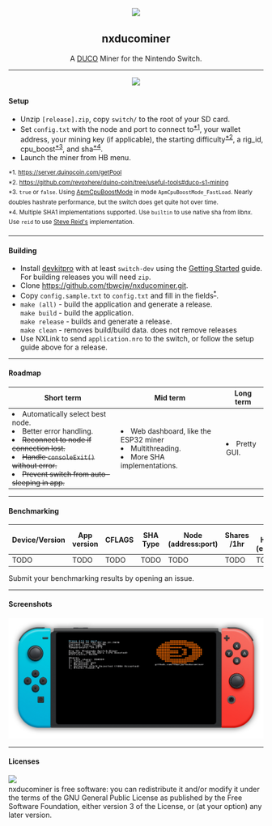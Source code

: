 <p align="center">
<img width="15%" src="assets/Switch_Miner.png">
</p>
    <h2 align="center">nxducominer</h2>
<p align="center">
    A <a href='https://duinocoin.com'>DUCO</a> Miner for the Nintendo Switch.
</p>
<hr>
<p align="center">
    <img src="https://github.com/tbwcjw/nxducominer/actions/workflows/c.yml/badge.svg?event=push">
</p>
<h4>Setup</h4>
<ul>
    <li>Unzip <code>[release].zip</code>, copy <code>switch/</code> to the root of your SD card.</li>
    <li id="cfg">Set <code>config.txt</code> with the node and port to connect to<sup><a href='#node'>*1</a></sup>, your wallet address, your mining key (if applicable), the starting difficulty<sup><a href='#diff'>*2</a></sup>, a rig_id,
    cpu_boost<sup><a href='#boost'>*3</a></sup>, and sha<sup><a href='#sha'>*4</a></sup>.</li>
    <li>Launch the miner from HB menu.</li>
</ul>
<sup id='node'>*1. <a href='https://server.duinocoin.com/getPool'>https://server.duinocoin.com/getPool</a></sup><br>
<sup id='diff'>*2. <a href='https://github.com/revoxhere/duino-coin/tree/useful-tools#duco-s1-mining'>https://github.com/revoxhere/duino-coin/tree/useful-tools#duco-s1-mining</a></sup><br>
<sup id='diff'>*3. <code>true</code> or <code>false</code>. Using <a href='https://switchbrew.github.io/libnx/apm_8h.html#a5690c3a786c3bee6ef93f5db5354e080'>ApmCpuBoostMode</a> in mode <code>ApmCpuBoostMode_FastLoad</code>. Nearly doubles hashrate performance, but the switch does get quite hot over time.</sup><br>
<sup id='sha'>*4. Multiple SHA1 implementations supported. Use <code>builtin</code> to use native sha from libnx. Use <code>reid</code> to use <a href='https://github.com/clibs/sha1/'>Steve Reid's</a> implementation.</sup>
<hr>
<h4>Building</h4>
<ul>
    <li>Install <a href='https://devkitpro.org'>devkitpro</a> with at least <code>switch-dev</code> using the <a href='https://devkitpro.org/wiki/Getting_Started'>Getting Started</a> guide. For building releases you will need <code>zip</code>.
    <li>Clone <a href='https://github.com/tbwcjw/nxducominer.git'>https://github.com/tbwcjw/nxducominer.git</a>.
    <li>Copy <code>config.sample.txt</code> to <code>config.txt</code> and fill in the fields<sup><a href='#cfg'>*</a></sup>.
    <li>
        <code>make (all)</code> - build the application and generate a release.
        <br>
        <code>make build</code> - build the application.
        <br>
        <code>make release</code> - builds and generate a release.
        <br>
        <code>make clean</code> - removes build/build data. does not remove releases
    </li>
    <li>Use NXLink to send <code>application.nro</code> to the switch, or follow the setup guide above for a release.</li>
</ul>
<hr>
<h4>Roadmap</h4>
<table>
    <thead>
        <tr>
            <th>Short term</th>
            <th>Mid term</th>
            <th>Long term</th>
        </tr>
    </thead>
    <tbody>
        <tr>
            <td>
                <li>Automatically select best node.</li>
                <li>Better error handling.</li>
                <li><s>Reconnect to node if connection lost.</s></li>
                <li><s>Handle <code>consoleExit()</code> without error.</s></li>
                <li><s>Prevent switch from auto-sleeping in app.</s></li>
            </td>
            <td>
                <li>Web dashboard, like the ESP32 miner</li>
                <li>Multithreading.</li>
                <li>More SHA implementations.</li>
            </td>
            <td>
                <li>Pretty GUI.</li>
            </td>
        </tr>
    </tbody>
</table>
<hr>
<h4>Benchmarking</h4>
<table>
    <thead>
        <tr>
            <th>Device/Version</th>
            <th>App version</th>
            <th>CFLAGS</th>
            <th>SHA Type</th>
            <th>Node (address:port)</th>
            <th>Shares /1hr</th>
            <th>Avg. Hashrate (estimated)</th>
        </tr>
    </thead>
    <tbody>
        <tr>
            <td>TODO</td>
            <td>TODO</td>
            <td>TODO</td>
            <td>TODO</td>
            <td>TODO</td>
            <td>TODO</td>
            <td>TODO</td>
        </tr>
    </tbody>
</table>
<p>Submit your benchmarking results by opening an issue.</p>
</t>
<hr>
<h4>Screenshots</h4>
<p align="center">
<img src="assets/nxducominer_screenshot.png">
</p>
<hr>
<h4>Licenses</h4>
<a href='https://www.gnu.org/licenses/gpl-3.0.en.html'><img src='https://camo.githubusercontent.com/7710eaa5373ee99658cc5c6e389bb88119903cbf92422f24c1e92cd957793e8c/68747470733a2f2f7777772e676e752e6f72672f67726170686963732f67706c76332d3132377835312e706e67'></a><br>
nxducominer is free software: you can redistribute it and/or modify it under the terms of the GNU General Public License as published by the Free Software Foundation, either version 3 of the License, or (at your option) any later version.
